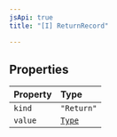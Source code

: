 ```yaml
---
jsApi: true
title: "[I] ReturnRecord"

---
```

## Properties

| Property | Type |
| :------ | :------ |
| `kind` | `"Return"` |
| `value` | [`Type`](../type-aliases/Type.md) |
